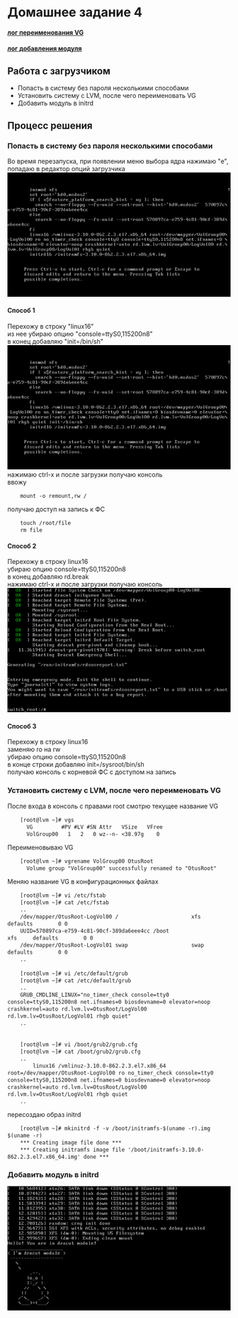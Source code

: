 # Домашнее задание 4

#### [лог переименования VG](typescript)
#### [лог добавления модуля](typescript2)


## Работа с загрузчиком

* Попасть в систему без пароля несколькими способами
* Установить систему с LVM, после чего переименовать VG
* Добавить модуль в initrd

## Процесс решения

### Попасть в систему без пароля несколькими способами

Во время перезапуска, при появлении меню выбора ядра нажимаю "e", попадаю в редактор опций загрузчика\
![Screen1](VirtualBox_linux-dz-4_lvm_1574089751254_11621_19_11_2019_17_46_50.png)

#### Способ 1

Перехожу в строку "linux16"\
из нее убираю опцию "console=ttyS0,115200n8"\
в конец добавляю "init=/bin/sh"\
![Screen2](VirtualBox_linux-dz-4_lvm_1574089751254_11621_19_11_2019_17_55_35.png)\
нажимаю ctrl-x и после загрузки получаю консоль\
ввожу

		mount -o remount,rw /

получаю доступ на запись к ФС

		touch /root/file
		rm file


#### Способ 2

Перехожу в строку linux16\
убираю опцию console=ttyS0,115200n8\
в конец добавляю rd.break\
нажимаю ctrl-x и после загрузки получаю консоль\
![Screen3](VirtualBox_linux-dz-4_lvm_1574089751254_11621_20_11_2019_17_19_25.png)


#### Способ 3
Перехожу в строку linux16\
заменяю ro на rw\
убираю опцию console=ttyS0,115200n8\
в конце строки добавляю init=/sysroot/bin/sh\
получаю консоль с корневой ФС с доступом на запись

### Установить систему с LVM, после чего переименовать VG

После входа в консоль с правами root смотрю текущее название VG

		[root@lvm ~]# vgs
		  VG         #PV #LV #SN Attr   VSize   VFree
		  VolGroup00   1   2   0 wz--n- <38.97g    0 

Переименовываю VG

		[root@lvm ~]# vgrename VolGroup00 OtusRoot
		  Volume group "VolGroup00" successfully renamed to "OtusRoot"

Меняю название VG в конфигурационных файлах

		[root@lvm ~]# vi /etc/fstab
		[root@lvm ~]# cat /etc/fstab
		..
		/dev/mapper/OtusRoot-LogVol00 /                       xfs     defaults        0 0
		UUID=570897ca-e759-4c81-90cf-389da6eee4cc /boot                   xfs     defaults        0 0
		/dev/mapper/OtusRoot-LogVol01 swap                    swap    defaults        0 0
		..

		[root@lvm ~]# vi /etc/default/grub
		[root@lvm ~]# cat /etc/default/grub
		..
		GRUB_CMDLINE_LINUX="no_timer_check console=tty0 console=ttyS0,115200n8 net.ifnames=0 biosdevname=0 elevator=noop crashkernel=auto rd.lvm.lv=OtusRoot/LogVol00 rd.lvm.lv=OtusRoot/LogVol01 rhgb quiet"
		..


		[root@lvm ~]# vi /boot/grub2/grub.cfg
		[root@lvm ~]# cat /boot/grub2/grub.cfg
		..
			linux16 /vmlinuz-3.10.0-862.2.3.el7.x86_64 root=/dev/mapper/OtusRoot-LogVol00 ro no_timer_check console=tty0 console=ttyS0,115200n8 net.ifnames=0 biosdevname=0 elevator=noop crashkernel=auto rd.lvm.lv=OtusRoot/LogVol00 rd.lvm.lv=OtusRoot/LogVol01 rhgb quiet 
		..

пересоздаю образ initrd

		[root@lvm ~]# mkinitrd -f -v /boot/initramfs-$(uname -r).img $(uname -r)
		*** Creating image file done ***
		*** Creating initramfs image file '/boot/initramfs-3.10.0-862.2.3.el7.x86_64.img' done ***

### Добавить модуль в initrd

![Screen4](VirtualBox_linux-dz-4_lvm_1574260838984_47690_20_11_2019_18_33_52.png)
